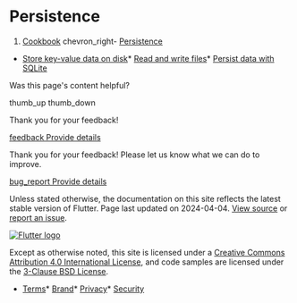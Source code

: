 Persistence
===========

1. [Cookbook](/cookbook) chevron\_right- [Persistence](/cookbook/persistence)

* [Store key-value data on disk](/cookbook/persistence/key-value/)* [Read and write files](/cookbook/persistence/reading-writing-files/)* [Persist data with SQLite](/cookbook/persistence/sqlite/)

Was this page's content helpful?

thumb\_up thumb\_down

Thank you for your feedback!

 [feedback Provide details](https://github.com/flutter/website/issues/new?template=1_page_issue.yml&&page-url=https://docs.flutter.dev/cookbook/persistence/&page-source=https://github.com/flutter/website/tree/main/src/content/cookbook/persistence/index.md)

Thank you for your feedback! Please let us know what we can do to improve.

 [bug\_report Provide details](https://github.com/flutter/website/issues/new?template=1_page_issue.yml&&page-url=https://docs.flutter.dev/cookbook/persistence/&page-source=https://github.com/flutter/website/tree/main/src/content/cookbook/persistence/index.md)

Unless stated otherwise, the documentation on this site reflects the latest stable version of Flutter. Page last updated on 2024-04-04. [View source](https://github.com/flutter/website/tree/main/src/content/cookbook/persistence/index.md) or [report an issue](https://github.com/flutter/website/issues/new?template=1_page_issue.yml&&page-url=https://docs.flutter.dev/cookbook/persistence/&page-source=https://github.com/flutter/website/tree/main/src/content/cookbook/persistence/index.md "Report an issue with this page").

[![Flutter logo](/assets/images/branding/flutter/logo+text/horizontal/white.svg)](https://flutter.dev)

Except as otherwise noted, this site is licensed under a [Creative Commons Attribution 4.0 International License](https://creativecommons.org/licenses/by/4.0/), and code samples are licensed under the [3-Clause BSD License](https://opensource.org/licenses/BSD-3-Clause).

* [Terms](/tos "Terms of use")* [Brand](/brand "Brand usage guidelines")* [Privacy](https://policies.google.com/privacy "Privacy policy")* [Security](/security "Security philosophy and practices")

   